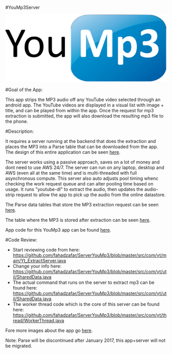 
#YouMp3Server


![](https://github.com/fahadzafar/AppYouMp3/blob/master/app/src/main/res/drawable-mdpi/logo.png)

#Goal of the App:

This app strips the MP3 audio off any YouTube video selected through an android app. The YouTube videos are displayed in a visual list with image + title, and can be played from within the app. Once the request for mp3 extraction is submitted, the app will also download the resulting mp3 file to the phone.



#Description:

It requires a server running at the backend that does the extraction and places the MP3 into a Parse table that can be downloaded from the app. The design of this entire application can be seen [here](https://drive.google.com/file/d/0BzkvMWM-w80JWXpCRkoybmpZcnc/view?usp=sharing).



The server works using a passive approach, saves on a lot of money and dont need to use AWS 24/7. The server can run on any laptop, desktop and AWS (even all at the same time) and is multi-threaded with full asynchronous compute. This server also auto adjusts pool timing whenc checking the work request queue and can alter pooling time based on usage. It runs "youtube-dl" to extract the audio, then updates the audio-strip request to allow the app to pick up the audio from the online datastore.

The Parse data tables that store the MP3 extraction request can be seen [here](https://drive.google.com/open?id=0BzkvMWM-w80JdWVQMTVQZFdXTXM).


The table where the MP3 is stored after extraction can be seen [here](https://drive.google.com/open?id=0BzkvMWM-w80JaG5zR0lWU1Z6ckE).

App code for this YouMp3 app can be found [here](https://github.com/fahadzafar/AppYouMp3).


#Code Review:

- Start reviewing code from here: https://github.com/fahadzafar/ServerYouMp3/blob/master/src/com/yt/main/Yt_ExtractServer.java
- Change your info here: https://github.com/fahadzafar/ServerYouMp3/blob/master/src/com/yt/util/SharedData.java
- The actual command that runs on the server to extract mp3 can be found here: https://github.com/fahadzafar/ServerYouMp3/blob/master/src/com/yt/util/SharedData.java
- The worker thread code which is the core of this server can be found here: https://github.com/fahadzafar/ServerYouMp3/blob/master/src/com/yt/thread/WorkerThread.java


Fore more images about the app go [here](https://drive.google.com/open?id=0BzkvMWM-w80JNFE3VVUyYTI0czQ).





Note: Parse will be discontinued after January 2017, this app+server will not be migrated.

